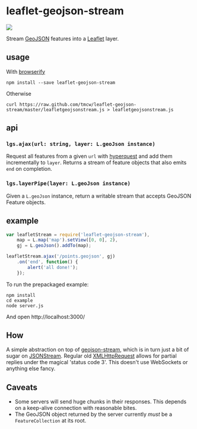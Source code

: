 # leaflet-geojson-stream

![](http://i.imgur.com/lVF6xZl.gif)

Stream [GeoJSON](http://geojson.org/) features into a [Leaflet](http://leafletjs.com/)
layer.

## usage

With [browserify](https://github.com/substack/node-browserify)

    npm install --save leaflet-geojson-stream

Otherwise

    curl https://raw.github.com/tmcw/leaflet-geojson-stream/master/leafletgeojsonstream.js > leafletgeojsonstream.js

## api

### `lgs.ajax(url: string, layer: L.geoJson instance)`

Request all features from a given `url` with [hyperquest](https://github.com/substack/hyperquest)
and add them incrementally to `layer`. Returns a stream of feature objects
that also emits `end` on completion.

### `lgs.layerPipe(layer: L.geoJson instance)`

Given a `L.geoJson` instance, return a writable stream that accepts GeoJSON Feature
objects.

## example

```js
var leafletStream = require('leaflet-geojson-stream'),
    map = L.map('map').setView([0, 0], 2),
    gj = L.geoJson().addTo(map);

leafletStream.ajax('/points.geojson', gj)
    .on('end', function() {
        alert('all done!');
    });
```

To run the prepackaged example:

    npm install
    cd example
    node server.js

And open http://localhost:3000/

## How

A simple abstraction on top of [geojson-stream](https://github.com/tmcw/geojson-stream),
which is in turn just a bit of sugar on [JSONStream](https://github.com/dominictarr/JSONStream). Regular old
[XMLHttpRequest](https://developer.mozilla.org/en-US/docs/Web/API/XMLHttpRequest) allows for partial replies
under the magical 'status code 3'. This doesn't use WebSockets or anything else fancy.

## Caveats

* Some servers will send huge chunks in their responses. This depends on a
  keep-alive connection with reasonable bites.
* The GeoJSON object returned by the server currently _must_ be a `FeatureCollection`
  at its root.
